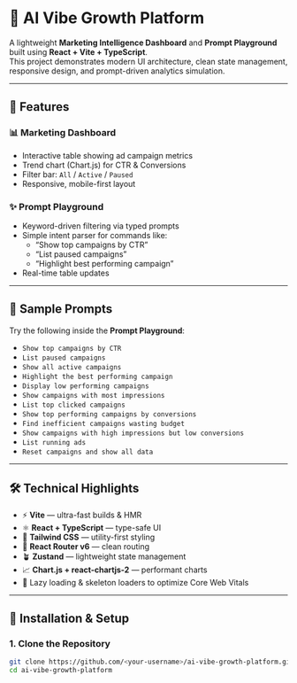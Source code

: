# 🧠 AI Vibe Growth Platform

A lightweight **Marketing Intelligence Dashboard** and **Prompt Playground** built using **React + Vite + TypeScript**.  
This project demonstrates modern UI architecture, clean state management, responsive design, and prompt-driven analytics simulation.

---

## 🚀 Features

### 📊 Marketing Dashboard
- Interactive table showing ad campaign metrics
- Trend chart (Chart.js) for CTR & Conversions
- Filter bar: `All` / `Active` / `Paused`
- Responsive, mobile-first layout

### ✨ Prompt Playground
- Keyword-driven filtering via typed prompts
- Simple intent parser for commands like:
  - “Show top campaigns by CTR”
  - “List paused campaigns”
  - “Highlight best performing campaign”
- Real-time table updates

---

## 🧪 Sample Prompts

Try the following inside the **Prompt Playground**:

- `Show top campaigns by CTR`  
- `List paused campaigns`  
- `Show all active campaigns`  
- `Highlight the best performing campaign`  
- `Display low performing campaigns`  
- `Show campaigns with most impressions`  
- `List top clicked campaigns`  
- `Show top performing campaigns by conversions`  
- `Find inefficient campaigns wasting budget`  
- `Show campaigns with high impressions but low conversions`  
- `List running ads`  
- `Reset campaigns and show all data`

---

## 🛠️ Technical Highlights

- ⚡ **Vite** — ultra-fast builds & HMR  
- ⚛️ **React + TypeScript** — type-safe UI  
- 💨 **Tailwind CSS** — utility-first styling  
- 🧭 **React Router v6** — clean routing  
- 🪴 **Zustand** — lightweight state management  
- 📈 **Chart.js + react-chartjs-2** — performant charts  
- 🦴 Lazy loading & skeleton loaders to optimize Core Web Vitals

---

## 🧰 Installation & Setup

### 1. Clone the Repository
```bash
git clone https://github.com/<your-username>/ai-vibe-growth-platform.git
cd ai-vibe-growth-platform
